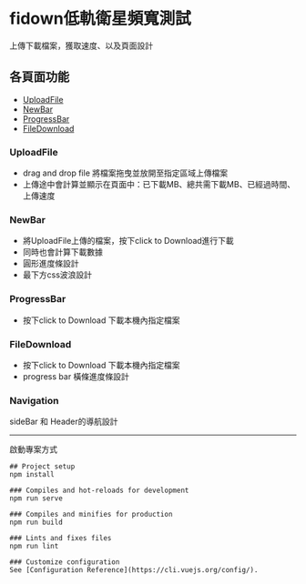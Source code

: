 # fidown低軌衛星頻寬測試
上傳下載檔案，獲取速度、以及頁面設計

## 各頁面功能
- [UploadFile](#uploadfile)
- [NewBar](#newbar)
- [ProgressBar](#progressbar)
- [FileDownload](#filedownload)

### UploadFile
- drag and drop file 將檔案拖曳並放開至指定區域上傳檔案     
- 上傳途中會計算並顯示在頁面中：已下載MB、總共需下載MB、已經過時間、上傳速度
### NewBar
- 將UploadFile上傳的檔案，按下click to Download進行下載    
- 同時也會計算下載數據
- 圓形進度條設計
- 最下方css波浪設計
### ProgressBar
- 按下click to Download 下載本機內指定檔案   
### FileDownload
- 按下click to Download 下載本機內指定檔案
- progress bar 橫條進度條設計
### Navigation
sideBar 和 Header的導航設計

--------------------------------------------------------------------------------------------------
啟動專案方式
```
## Project setup
npm install

### Compiles and hot-reloads for development
npm run serve

### Compiles and minifies for production
npm run build

### Lints and fixes files
npm run lint

### Customize configuration
See [Configuration Reference](https://cli.vuejs.org/config/).

```

